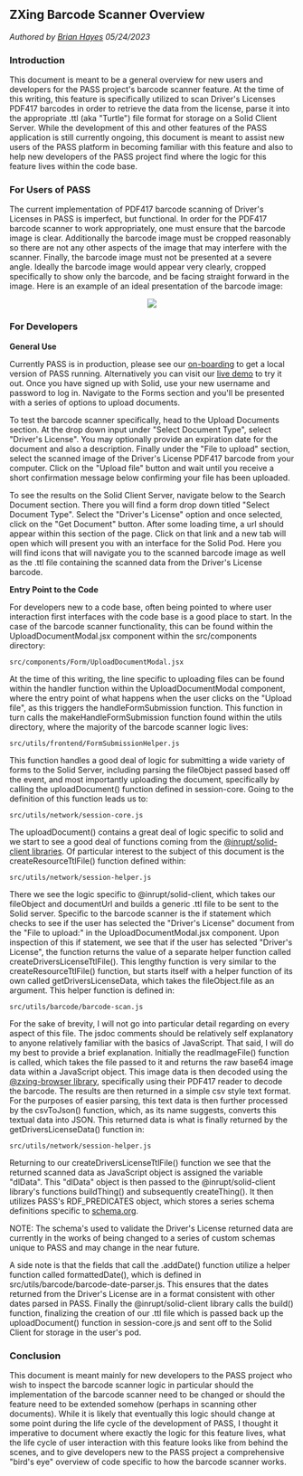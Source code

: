 ## ZXing Barcode Scanner Overview

_Authored by [Brian Hayes](https://github.com/tomit4) 05/24/2023_

### Introduction

This document is meant to be a general overview for new users and developers for the PASS project's barcode scanner feature. At the time of this writing, this feature is specifically utilized to scan Driver's Licenses PDF417 barcodes in order to retrieve the data from the license, parse it into the appropriate .ttl (aka "Turtle") file format for storage on a Solid Client Server. While the development of this and other features of the PASS application is still currently ongoing, this document is meant to assist new users of the PASS platform in becoming familiar with this feature and also to help new developers of the PASS project find where the logic for this feature lives within the code base.

### For Users of PASS

The current implementation of PDF417 barcode scanning of Driver's Licenses in PASS is imperfect, but functional. In order for the PDF417 barcode scanner to work appropriately, one must ensure that the barcode image is clear. Additionally the barcode image must be cropped reasonably so there are not any other aspects of the image that may interfere with the scanner. Finally, the barcode image must not be presented at a severe angle. Ideally the barcode image would appear very clearly, cropped specifically to show only the barcode, and be facing straight forward in the image. Here is an example of an ideal presentation of the barcode image:

<p align="center">
    <img src="https://github.com/codeforpdx/PASS/raw/Master/src/assets/demo_barcode.gif">
</p>

### For Developers

**General Use**

Currently PASS is in production, please see our [on-boarding](https://github.com/codeforpdx/PASS/blob/Master/CONTRIBUTING.md) to get a local version of PASS running. Alternatively you can visit our [live demo](https://codeforpdx.github.io/PASS/#/PASS/) to try it out. Once you have signed up with Solid, use your new username and password to log in. Navigate to the Forms section and you'll be presented with a series of options to upload documents.

To test the barcode scanner specifically, head to the Upload Documents section. At the drop down input under "Select Document Type", select "Driver's License". You may optionally provide an expiration date for the document and also a description. Finally under the "File to upload" section, select the scanned image of the Driver's License PDF417 barcode from your computer. Click on the "Upload file" button and wait until you receive a short confirmation message below confirming your file has been uploaded.

To see the results on the Solid Client Server, navigate below to the Search Document section. There you will find a form drop down titled "Select Document Type". Select the "Driver's License" option and once selected, click on the "Get Document" button. After some loading time, a url should appear within this section of the page. Click on that link and a new tab will open which will present you with an interface for the Solid Pod. Here you will find icons that will navigate you to the scanned barcode image as well as the .ttl file containing the scanned data from the Driver's License barcode.

**Entry Point to the Code**

For developers new to a code base, often being pointed to where user interaction first interfaces with the code base is a good place to start. In the case of the barcode scanner functionality, this can be found within the UploadDocumentModal.jsx component within the src/components directory:

```
src/components/Form/UploadDocumentModal.jsx
```

At the time of this writing, the line specific to uploading files can be found within the handler function within the UploadDocumentModal component, where the entry point of what happens when the user clicks on the "Upload file", as this triggers the handleFormSubmission function. This function in turn calls the makeHandleFormSubmission function found within the utils directory, where the majority of the barcode scanner logic lives:

```
src/utils/frontend/FormSubmissionHelper.js
```

This function handles a good deal of logic for submitting a wide variety of forms to the Solid Server, including parsing the fileObject passed based off the event, and most importantly uploading the document, specifically by calling the uploadDocument() function defined in session-core. Going to the definition of this function leads us to:

```
src/utils/network/session-core.js
```

The uploadDocument() contains a great deal of logic specific to solid and we start to see a good deal of functions coming from the [@inrupt/solid-client libraries](https://docs.inrupt.com/developer-tools/javascript/client-libraries/reference/solid-client/). Of particular interest to the subject of this document is the createResourceTtlFile() function defined within:

```
src/utils/network/session-helper.js
```

There we see the logic specific to @inrupt/solid-client, which takes our fileObject and documentUrl and builds a generic .ttl file to be sent to the Solid server. Specific to the barcode scanner is the if statement which checks to see if the user has selected the "Driver's License" document from the "File to upload:" in the UploadDocumentModal.jsx component. Upon inspection of this if statement, we see that if the user has selected "Driver's License", the function returns the value of a separate helper function called createDriversLicenseTtlFile(). This lengthy function is very similar to the createResourceTtlFile() function, but starts itself with a helper function of its own called getDriversLicenseData, which takes the fileObject.file as an argument. This helper function is defined in:

```
src/utils/barcode/barcode-scan.js
```

For the sake of brevity, I will not go into particular detail regarding on every aspect of this file. The jsdoc comments should be relatively self explanatory to anyone relatively familiar with the basics of JavaScript. That said, I will do my best to provide a brief explanation. Initially the readImageFile() function is called, which takes the file passed to it and returns the raw base64 image data within a JavaScript object. This image data is then decoded using the [@zxing-browser library](https://www.npmjs.com/package/@zxing/browser), specifically using their PDF417 reader to decode the barcode. The results are then returned in a simple csv style text format. For the purposes of easier parsing, this text data is then further processed by the csvToJson() function, which, as its name suggests, converts this textual data into JSON. This returned data is what is finally returned by the getDriversLicenseData() function in:

```
src/utils/network/session-helper.js
```

Returning to our createDriversLicenseTtlFile() function we see that the returned scanned data as JavaScript object is assigned the variable "dlData". This "dlData" object is then passed to the @inrupt/solid-client library's functions buildThing() and subsequently createThing(). It then utilizes PASS's RDF_PREDICATES object, which stores a series schema definitions specific to [schema.org](https://schema.org/docs/full.html).

NOTE: The schema's used to validate the Driver's License returned data are currently in the works of being changed to a series of custom schemas unique to PASS and may change in the near future.

A side note is that the fields that call the .addDate() function utilize a helper function called formattedDate(), which is defined in src/utils/barcode/barcode-date-parser.js. This ensures that the dates returned from the Driver's License are in a format consistent with other dates parsed in PASS. Finally the @inrupt/solid-client library calls the build() function, finalizing the creation of our .ttl file which is passed back up the uploadDocument() function in session-core.js and sent off to the Solid Client for storage in the user's pod.

### Conclusion

This document is meant mainly for new developers to the PASS project who wish to inspect the barcode scanner logic in particular should the implementation of the barcode scanner need to be changed or should the feature need to be extended somehow (perhaps in scanning other documents). While it is likely that eventually this logic should change at some point during the life cycle of the development of PASS, I thought it imperative to document where exactly the logic for this feature lives, what the life cycle of user interaction with this feature looks like from behind the scenes, and to give developers new to the PASS project a comprehensive "bird's eye" overview of code specific to how the barcode scanner works.
